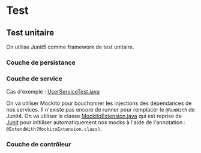 # Test
## Test unitaire
On utilise Junit5 comme framework de test unitaire.  
### Couche de persistance
### Couche de service
Cas d'exemple : [UserServiceTest.java](../../master/src/test/java/fr/deroffal/portail/authentification/service/UserServiceTest.java)

On va utiliser Mockito pour bouchonner les injections des dépendances de nos services.
Il n'existe pas encore de runner pour remplacer le `@RunWith` de Junit4. On va utiliser la classe [MockitoExtension.java](../../master/src/main/java/fr/portail/deroffal/util/MockitoExtension.java)
qui est reprise de [Junit](https://github.com/junit-team/junit5-samples/blob/master/junit5-mockito-extension/src/main/java/com/example/mockito/MockitoExtension.java) pour 
initiliser automatiquement nos mocks à l'aide de l'annotation : `@ExtendWith(MockitoExtension.class)`.
### Couche de contrôleur
